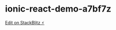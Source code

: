# ionic-react-demo-a7bf7z

[Edit on StackBlitz ⚡️](https://stackblitz.com/edit/ionic-react-demo-a7bf7z)